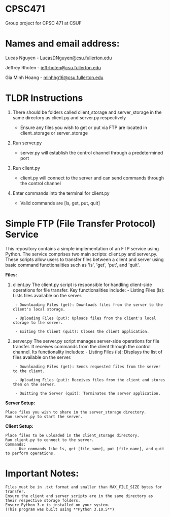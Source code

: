 # CPSC471
Group project for CPSC 471 at CSUF

# Names and email address:

Lucas Nguyen - LucasDNguyen@csu.fullerton.edu

Jeffrey Rhoten - jeffrhoten@csu.fullerton.edu

Gia Minh Hoang - minhhg16@csu.fullerton.edu


# TLDR Instructions

1. There should be folders called client_storage and server_storage in the same directory as client.py and server.py respectively
	- Ensure any files you wish to get or put via FTP are located in client_storage or server_storage

2. Run server.py
	- server.py will establish the control channel through a predetermined port

3. Run client.py
	- client.py will connect to the server and can send commands through the control channel

4. Enter commands into the terminal for client.py
	- Valid commands are [ls, get, put, quit]




# Simple FTP (File Transfer Protocol) Service

This repository contains a simple implementation of an FTP service using Python. The service comprises two main scripts: client.py and server.py. These scripts allow users to transfer files between a client and server using basic command functionalities such as 'ls', 'get', 'put', and 'quit'.


**Files:** 

1. client.py
	The client.py script is responsible for handling client-side operations for file transfer. Key functionalities include:
		- Listing Files (ls): Lists files available on the server.

		- Downloading Files (get): Downloads files from the server to the client's local storage.

		- Uploading Files (put): Uploads files from the client's local storage to the server.

		- Exiting the Client (quit): Closes the client application.

2. server.py
	The server.py script manages server-side operations for file transfer. It receives commands from the client through the control channel. Its functionality includes:
		- Listing Files (ls): Displays the list of files available on the server.

		- Downloading Files (get): Sends requested files from the server to the client.

		- Uploading Files (put): Receives files from the client and stores them on the server.

		- Quitting the Server (quit): Terminates the server application.

 **Server Setup:**

	Place files you wish to share in the server_storage directory.
	Run server.py to start the server.

**Client Setup:**

	Place files to be uploaded in the client_storage directory.
	Run client.py to connect to the server.
	Commands:
		- Use commands like ls, get [file_name], put [file_name], and quit to perform operations.

# Important Notes:
	Files must be in .txt format and smaller than MAX_FILE_SIZE bytes for transfer.
	Ensure the client and server scripts are in the same directory as their respective storage folders.
	Ensure Python 3.x is installed on your system. 
	(This program was built using **Python 3.10.5**)

